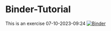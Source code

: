 # Binder-Tutorial
This is an exercise 07-10-2023-09:24
[![Binder](https://mybinder.org/badge_logo.svg)](https://mybinder.org/v2/gh/Licket/Binder-Tutorial/tree/main/HEAD)
